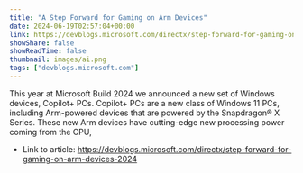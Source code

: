 ```yaml
---
title: "A Step Forward for Gaming on Arm Devices"
date: 2024-06-19T02:57:04+00:00
link: https://devblogs.microsoft.com/directx/step-forward-for-gaming-on-arm-devices-2024
showShare: false
showReadTime: false
thumbnail: images/ai.png
tags: ["devblogs.microsoft.com"]
---
```

This year at Microsoft Build 2024 we announced a new set of Windows devices, Copilot+ PCs. Copilot+ PCs are a new class of Windows 11 PCs, including Arm-powered devices that are powered by the Snapdragon® X Series. These new Arm devices have cutting-edge new processing power coming from the CPU,

- Link to article: https://devblogs.microsoft.com/directx/step-forward-for-gaming-on-arm-devices-2024